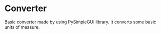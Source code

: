 # Converter

Basic converter made by using PySimpleGUI library.
It converts some basic units of measure.
